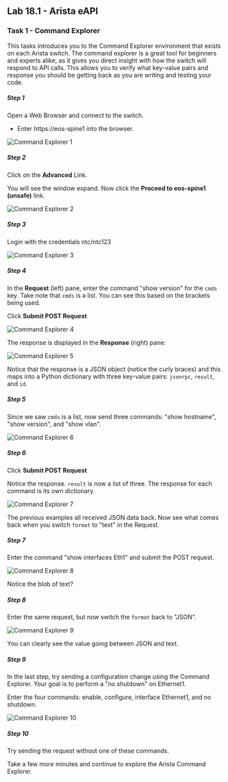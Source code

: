 ## Lab 18.1 - Arista eAPI

### Task 1 - Command Explorer

This tasks introduces you to the Command Explorer environment that exists on each Arista switch.  The command explorer is a great tool for beginners and experts alike, as it gives you direct insight with how the switch will respond to API calls.  This allows you to verify what key-value pairs and response you should be getting back as you are writing and testing your code.

##### Step 1

Open a Web Browser and connect to the switch. 

- Enter https://eos-spine1 into the browser.
 
![Command Explorer 1](images/arista_01.png)

##### Step 2

Click on the **Advanced** Link.

You will see the window expand.  Now click the **Proceed to eos-spine1 (unsafe)** link.

![Command Explorer 2](images/arista_02.png)

##### Step 3

Login with the credentials ntc/ntc123

![Command Explorer 3](images/arista_03.png)

##### Step 4

In the **Request** (left) pane, enter the command "show version" for the `cmds` key.  Take note that `cmds` is a list.  You can see this based on the brackets being used.

Click **Submit POST Request**

![Command Explorer 4](images/arista_04.png)

The response is displayed in the **Response** (right) pane:

![Command Explorer 5](images/arista_05.png)

Notice that the response is a JSON object (notice the curly braces) and this maps into a Python dictionary with three key-value pairs:  `jsonrpc`, `result`, and `id`.

##### Step 5

Since we saw `cmds` is a list, now send three commands:  "show hostname", "show version", and "show vlan".

![Command Explorer 6](images/arista_06.png)

##### Step 6

Click **Submit POST Request**

Notice the response.  `result` is now a list of three.  The response for each command is its own dictionary.

![Command Explorer 7](images/arista_07.png)

The previous examples all received JSON data back.  Now see what comes back when you switch `format` to "text" in the Request.

##### Step 7

Enter the command "show interfaces Eth1" and submit the POST request.

![Command Explorer 8](images/arista_08.png)

Notice the blob of text?

##### Step 8

Enter the same request, but now switch the `format` back to "JSON".

![Command Explorer 9](images/arista_09.png)

You can clearly see the value going between JSON and text.

##### Step 9

In the last step, try sending a configuration change using the Command Explorer.  Your goal is to perform a "no shutdown" on Ethernet1.

Enter the four commands: enable, configure, interface Ethernet1, and no shutdown.

![Command Explorer 10](images/arista_10.png)

##### Step 10

Try sending the request without one of these commands.

Take a few more minutes and continue to explore the Arista Command Explorer.


